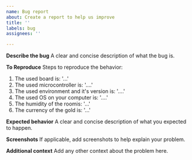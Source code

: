 ```yaml
---
name: Bug report
about: Create a report to help us improve
title: ''
labels: bug
assignees: ''

---
```


**Describe the bug**
A clear and concise description of what the bug is.

**To Reproduce**
Steps to reproduce the behavior:
1. The used board is: '...'
2. The used microcontroller is: '....'
3. The used environment and it's version is: '....'
4. The used OS on your computer is: '....'
5. The humidity of the roomis: '...'
6. The currency of the gold is: '...'

**Expected behavior**
A clear and concise description of what you expected to happen.

**Screenshots**
If applicable, add screenshots to help explain your problem.

**Additional context**
Add any other context about the problem here.
